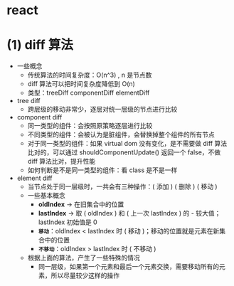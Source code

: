 # react

# (1) diff 算法

- 一些概念
  - 传统算法的时间复杂度：O(n^3) , n 是节点数
  - diff 算法可以把时间复杂度降低到 O(n)
  - 类型：treeDiff componentDiff elementDiff
- tree diff
  - 跨层级的移动非常少，逐层对统一层级的节点进行比较
- component diff
  - 同一类型的组件：会按照原策略逐层进行比较
  - 不同类型的组件：会被认为是脏组件，会替换掉整个组件的所有节点
  - 对于同一类型的组件：如果 virtual dom 没有变化，是不需要做 diff 算法比对的，可以通过 shouldComponentUpdate() 返回一个 false，不做 diff 算法比对，提升性能
  - 如何判断是不是同一类型的组件：看 class 是不是一样
- element diff
  - 当节点处于同一层级时，一共会有三种操作：( 添加 ) ( 删除 ) ( 移动 )
  - 一些基本概念
    - **oldIndex** -> 在旧集合中的位置
    - **lastIndex** -> 取 ( oldIndex ) 和 ( 上一次 lastIndex ) 的 - 较大值；lastIndex 初始值是 0
    - **`移动`**：oldIndex < lastIndex 时 ( 移动 )；移动的位置就是元素在新集合中的位置
    - **`不移动`**：oldIndex > lastIndex 时 ( 不移动 )
  - 根据上面的算法，产生了一些特殊的情况
    - 同一层级，如果第一个元素和最后一个元素交换，需要移动所有的元素，所以尽量较少这样的操作
